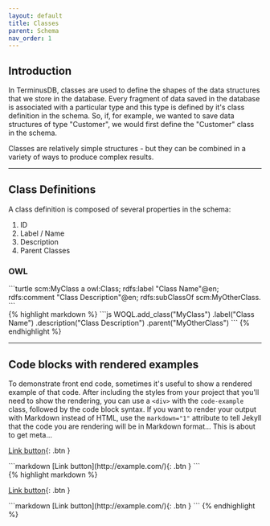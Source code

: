 ```yaml
---
layout: default
title: Classes
parent: Schema
nav_order: 1
---
```


## Introduction

In TerminusDB, classes are used to define the shapes of the data structures that we store in the database.  Every fragment of data saved in the database is associated with a particular type and this type is defined by it's class definition in the schema. So, if, for example, we wanted to save data structures of type "Customer", we would first define the "Customer" class in the schema.  

Classes are relatively simple structures - but they can be combined in a variety of ways to produce complex results. 

---

## Class Definitions

A class definition is composed of several properties in the schema: 

1. ID
2. Label / Name
3. Description
4. Parent Classes

### OWL

<div class="code-example" markdown="1">
```turtle
scm:MyClass 
  a owl:Class;
  rdfs:label "Class Name"@en;
  rdfs:comment "Class Description"@en;
  rdfs:subClassOf scm:MyOtherClass.
```
</div>
{% highlight markdown %}
```js
  WOQL.add_class("MyClass")
      .label("Class Name")
      .description("Class Description")
      .parent("MyOtherClass")
```
{% endhighlight %}

---

## Code blocks with rendered examples

To demonstrate front end code, sometimes it's useful to show a rendered example of that code. After including the styles from your project that you'll need to show the rendering, you can use a `<div>` with the `code-example` class, followed by the code block syntax. If you want to render your output with Markdown instead of HTML, use the `markdown="1"` attribute to tell Jekyll that the code you are rendering will be in Markdown format... This is about to get meta...

<div class="code-example" markdown="1">

<div class="code-example" markdown="1">

[Link button](http://example.com/){: .btn }

</div>
```markdown
[Link button](http://example.com/){: .btn }
```

</div>
{% highlight markdown %}
<div class="code-example" markdown="1">

[Link button](http://example.com/){: .btn }

</div>
```markdown
[Link button](http://example.com/){: .btn }
```
{% endhighlight %}
